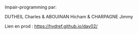 Impair-programming par:

DUTHEIL Charles & ABOUINAN Hicham & CHARPAGNE Jimmy

Lien en prod : https://hydref.github.io/day02/